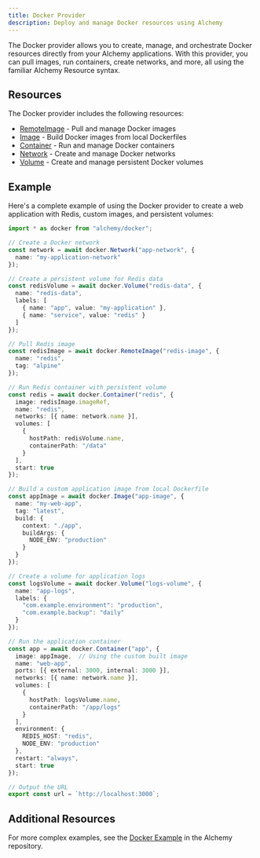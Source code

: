 ```yaml
---
title: Docker Provider
description: Deploy and manage Docker resources using Alchemy
---
```


The Docker provider allows you to create, manage, and orchestrate Docker resources directly from your Alchemy applications. With this provider, you can pull images, run containers, create networks, and more, all using the familiar Alchemy Resource syntax.

## Resources

The Docker provider includes the following resources:

- [RemoteImage](/providers/docker/remote-image/) - Pull and manage Docker images
- [Image](/providers/docker/image/) - Build Docker images from local Dockerfiles
- [Container](/providers/docker/container/) - Run and manage Docker containers
- [Network](/providers/docker/network/) - Create and manage Docker networks
- [Volume](/providers/docker/volume/) - Create and manage persistent Docker volumes

## Example

Here's a complete example of using the Docker provider to create a web application with Redis, custom images, and persistent volumes:

```typescript
import * as docker from "alchemy/docker";

// Create a Docker network
const network = await docker.Network("app-network", {
  name: "my-application-network"
});

// Create a persistent volume for Redis data
const redisVolume = await docker.Volume("redis-data", {
  name: "redis-data",
  labels: [
    { name: "app", value: "my-application" },
    { name: "service", value: "redis" }
  ]
});

// Pull Redis image
const redisImage = await docker.RemoteImage("redis-image", {
  name: "redis",
  tag: "alpine"
});

// Run Redis container with persistent volume
const redis = await docker.Container("redis", {
  image: redisImage.imageRef,
  name: "redis",
  networks: [{ name: network.name }],
  volumes: [
    {
      hostPath: redisVolume.name,
      containerPath: "/data"
    }
  ],
  start: true
});

// Build a custom application image from local Dockerfile
const appImage = await docker.Image("app-image", {
  name: "my-web-app",
  tag: "latest",
  build: {
    context: "./app",
    buildArgs: {
      NODE_ENV: "production"
    }
  }
});

// Create a volume for application logs
const logsVolume = await docker.Volume("logs-volume", {
  name: "app-logs",
  labels: {
    "com.example.environment": "production",
    "com.example.backup": "daily"
  }
});

// Run the application container
const app = await docker.Container("app", {
  image: appImage,  // Using the custom built image
  name: "web-app",
  ports: [{ external: 3000, internal: 3000 }],
  networks: [{ name: network.name }],
  volumes: [
    {
      hostPath: logsVolume.name,
      containerPath: "/app/logs"
    }
  ],
  environment: {
    REDIS_HOST: "redis",
    NODE_ENV: "production"
  },
  restart: "always",
  start: true
});

// Output the URL
export const url = `http://localhost:3000`;
```

## Additional Resources

For more complex examples, see the [Docker Example](https://github.com/sam-goodwin/alchemy/tree/main/examples/docker) in the Alchemy repository.
